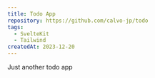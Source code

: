 ```yaml
---
title: Todo App
repository: https://github.com/calvo-jp/todo
tags:
  - SvelteKit
  - Tailwind
createdAt: 2023-12-20
---
```


Just another todo app
